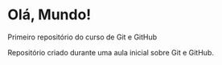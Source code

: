 # Olá, Mundo!
 Primeiro repositório do curso de Git e GitHub

 Repositório criado durante uma aula inicial sobre Git e GitHub.
